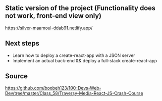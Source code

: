 ## Static version of the project (Functionality does not work, front-end view only)
https://silver-maamoul-ddab91.netlify.app/

## Next steps
* Learn how to deploy a create-react-app with a JSON server
* Implement an actual back-end && deploy a full-stack create-react-app

## Source
https://github.com/boobeh123/100-Devs-Web-Dev/tree/master/Class_58/Traversy-Media-React-JS-Crash-Course